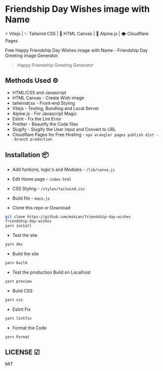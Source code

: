 # Friendship Day Wishes image with Name

⚡ Vitejs | ✨ Tailwind CSS | 📸 HTML Canvas  | 🎩 Alpine.js | 🌩 Cloudflare Pages  

Free Happy Friendship Day Wishes image with Name - Friendship Day Greeting image Generator.  

> Happy Friendship Greeting Generator  

## Methods Used ⚙

- HTML/CSS and Javascript
- HTML Canvas - Create Wish image
- tailwindcss - Front-end Styling
- Vitejs - Testing, Bundling and Local Server
- Alpine.js - For Javascript Magic
- Eslint - Fix the Lint Error
- Prettier - Beautify the Code files
- Slugify - Slugify the User input and Convert to URL
- Cloudflare Pages for Free Hosting - `npx wrangler pages publish dist --branch production`

## Installation 📦

- Add funtions, logic's and Modules - `/lib/canva.js`
- Edit Home page - `index.html`
- CSS Styling - `/styles/tailwind.css`
- Build file - `main.js`

- Clone this repo or Download

```sh
git clone https://github.com/mskian/friendship-day-wishes
friendship-day-wishes
yarn install
```

- Test the site

```sh
yarn dev
```

- Build the site

```sh
yarn build
```

- Test the production Build on Localhost

```sh
yarn preview
```

- Build CSS

```sh
yarn css
```

- Eslint Fix

```sh
yarn lintfix
```

- Format the Code

```sh
yarn Format
```

## LICENSE ☑

MIT
